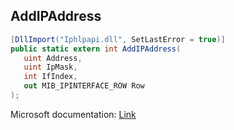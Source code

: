 ## AddIPAddress

```csharp
[DllImport("Iphlpapi.dll", SetLastError = true)]
public static extern int AddIPAddress(
   uint Address,
   uint IpMask,
   int IfIndex,
   out MIB_IPINTERFACE_ROW Row
);
```

Microsoft documentation: [Link](https://docs.microsoft.com/en-us/windows/win32/api/iphlpapi/nf-iphlpapi-addipaddress)
